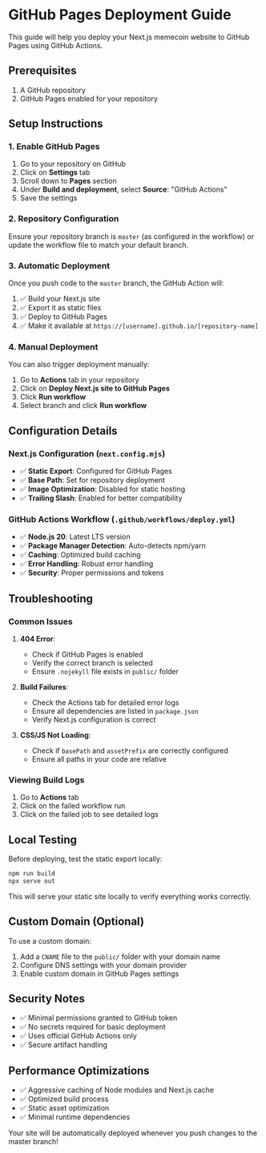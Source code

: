 # GitHub Pages Deployment Guide

This guide will help you deploy your Next.js memecoin website to GitHub Pages using GitHub Actions.

## Prerequisites

1. A GitHub repository
2. GitHub Pages enabled for your repository

## Setup Instructions

### 1. Enable GitHub Pages

1. Go to your repository on GitHub
2. Click on **Settings** tab
3. Scroll down to **Pages** section
4. Under **Build and deployment**, select **Source**: "GitHub Actions"
5. Save the settings

### 2. Repository Configuration

Ensure your repository branch is `master` (as configured in the workflow) or update the workflow file to match your default branch.

### 3. Automatic Deployment

Once you push code to the `master` branch, the GitHub Action will:

1. ✅ Build your Next.js site
2. ✅ Export it as static files
3. ✅ Deploy to GitHub Pages
4. ✅ Make it available at `https://[username].github.io/[repository-name]`

### 4. Manual Deployment

You can also trigger deployment manually:

1. Go to **Actions** tab in your repository
2. Click on **Deploy Next.js site to GitHub Pages**
3. Click **Run workflow**
4. Select branch and click **Run workflow**

## Configuration Details

### Next.js Configuration (`next.config.mjs`)

- ✅ **Static Export**: Configured for GitHub Pages
- ✅ **Base Path**: Set for repository deployment
- ✅ **Image Optimization**: Disabled for static hosting
- ✅ **Trailing Slash**: Enabled for better compatibility

### GitHub Actions Workflow (`.github/workflows/deploy.yml`)

- ✅ **Node.js 20**: Latest LTS version
- ✅ **Package Manager Detection**: Auto-detects npm/yarn
- ✅ **Caching**: Optimized build caching
- ✅ **Error Handling**: Robust error handling
- ✅ **Security**: Proper permissions and tokens

## Troubleshooting

### Common Issues

1. **404 Error**: 
   - Check if GitHub Pages is enabled
   - Verify the correct branch is selected
   - Ensure `.nojekyll` file exists in `public/` folder

2. **Build Failures**:
   - Check the Actions tab for detailed error logs
   - Ensure all dependencies are listed in `package.json`
   - Verify Next.js configuration is correct

3. **CSS/JS Not Loading**:
   - Check if `basePath` and `assetPrefix` are correctly configured
   - Ensure all paths in your code are relative

### Viewing Build Logs

1. Go to **Actions** tab
2. Click on the failed workflow run
3. Click on the failed job to see detailed logs

## Local Testing

Before deploying, test the static export locally:

```bash
npm run build
npx serve out
```

This will serve your static site locally to verify everything works correctly.

## Custom Domain (Optional)

To use a custom domain:

1. Add a `CNAME` file to the `public/` folder with your domain name
2. Configure DNS settings with your domain provider
3. Enable custom domain in GitHub Pages settings

## Security Notes

- ✅ Minimal permissions granted to GitHub token
- ✅ No secrets required for basic deployment
- ✅ Uses official GitHub Actions only
- ✅ Secure artifact handling

## Performance Optimizations

- ✅ Aggressive caching of Node modules and Next.js cache
- ✅ Optimized build process
- ✅ Static asset optimization
- ✅ Minimal runtime dependencies

Your site will be automatically deployed whenever you push changes to the master branch!
